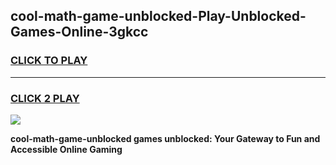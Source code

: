
## cool-math-game-unblocked-Play-Unblocked-Games-Online-3gkcc
<h3>
<a href="https://premium76.site?title=cool-math-game-unblocked&ref=24A">CLICK TO PLAY</a></h3>
<hr>

<h3>
<a href="https://premium76.site?title=cool-math-game-unblocked&ref=24A">CLICK 2 PLAY</a>
  
</h3>

<a href="https://premium76.site?title=cool-math-game-unblocked&ref=24A"><img src="https://clearcache.store/games.png"></a>


**cool-math-game-unblocked games unblocked: Your Gateway to Fun and Accessible Online Gaming**
